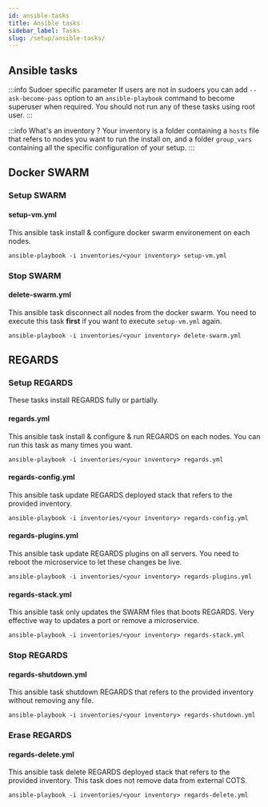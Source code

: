 ```yaml
---
id: ansible-tasks
title: Ansible tasks
sidebar_label: Tasks
slug: /setup/ansible-tasks/
---
```


## Ansible tasks

:::info Sudoer specific parameter
If users are not in sudoers you can add `--ask-become-pass` option to an `ansible-playbook` command to become superuser
when required. You should not run any of these tasks using root user.
:::

:::info What's an inventory ?
Your inventory is a folder containing a `hosts` file that refers to nodes you want to run the install on, and a
folder `group_vars` containing all the specific configuration of your setup.
:::

## Docker SWARM

### Setup SWARM

#### setup-vm.yml

This ansible task install & configure docker swarm environement on each nodes.

```shell
ansible-playbook -i inventories/<your inventory> setup-vm.yml
```

### Stop SWARM

#### delete-swarm.yml

This ansible task disconnect all nodes from the docker swarm. You need to execute this task **first** if you want to
execute `setup-vm.yml` again.

```shell
ansible-playbook -i inventories/<your inventory> delete-swarm.yml
```

## REGARDS

### Setup REGARDS

These tasks install REGARDS fully or partially.

#### regards.yml

This ansible task install & configure & run REGARDS on each nodes. You can run this task as many times you want.

```shell
ansible-playbook -i inventories/<your inventory> regards.yml
```

#### regards-config.yml

This ansible task update REGARDS deployed stack that refers to the provided inventory.

```shell
ansible-playbook -i inventories/<your inventory> regards-config.yml
```

#### regards-plugins.yml

This ansible task update REGARDS plugins on all servers. You need to reboot the microservice to let these changes be
live.

```shell
ansible-playbook -i inventories/<your inventory> regards-plugins.yml
```

#### regards-stack.yml

This ansible task only updates the SWARM files that boots REGARDS. Very effective way to updates a port or remove a
microservice.

```shell
ansible-playbook -i inventories/<your inventory> regards-stack.yml
```

### Stop REGARDS

#### regards-shutdown.yml

This ansible task shutdown REGARDS that refers to the provided inventory without removing any file.

```shell
ansible-playbook -i inventories/<your inventory> regards-shutdown.yml
```

### Erase REGARDS

#### regards-delete.yml

This ansible task delete REGARDS deployed stack that refers to the provided inventory. This task does not remove data
from external COTS.

```shell
ansible-playbook -i inventories/<your inventory> regards-delete.yml
```
